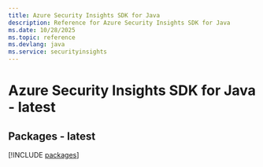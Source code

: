 ```yaml
---
title: Azure Security Insights SDK for Java
description: Reference for Azure Security Insights SDK for Java
ms.date: 10/28/2025
ms.topic: reference
ms.devlang: java
ms.service: securityinsights
---
```

# Azure Security Insights SDK for Java - latest
## Packages - latest
[!INCLUDE [packages](security-insights-index.md)]
